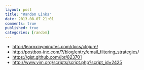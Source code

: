 ```yaml
---
layout: post
title: "Random Links"
date: 2013-08-07 21:01
comments: true
published: true
categories: [random]
---
```


* http://learnxinyminutes.com/docs/clojure/
* http://postbox-inc.com/?/blog/entry/email_filtering_strategies/
* https://gist.github.com/jbr/823701
* http://www.vim.org/scripts/script.php?script_id=2425
